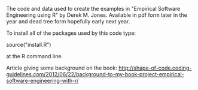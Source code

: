 
The code and data used to create the examples in "Empirical Software Engineering using R" by Derek M. Jones.  Available in pdf form later in the year and dead tree form hopefully early next year.

To install all of the packages used by this code type:

source("install.R")

at the R command line.

Article giving some background on the book:
http://shape-of-code.coding-guidelines.com/2012/06/22/background-to-my-book-project-empirical-software-engineering-with-r/
